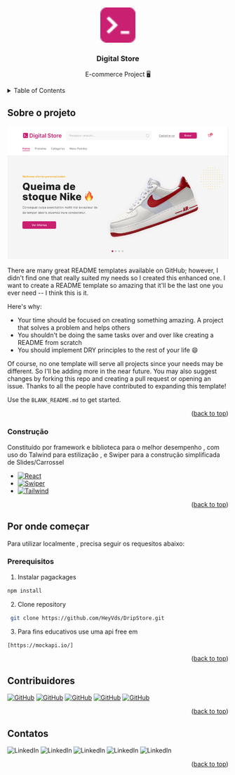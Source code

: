 <a id="readme-top"></a>



<!-- PROJECT LOGO -->
<br />
<div align="center">
  <a href="#">
    <img src="documentação/Store.png" alt="Logo" width="80" height="80">
  </a>

  <h3 align="center">Digital Store</h3>

  <p align="center">
    E-commerce Project  🖥️
    <br />
</div>

<details>
  <summary>Table of Contents</summary>
  <ol>
    <li>
      <a href="#sobre-o-projeto">Sobre o projeto</a>
      <ul>
        <li><a href="#construção">Construção</a></li>
      </ul>
    </li>
    <li>
      <a href="#por-onde-começar">Por onde começar</a>
      <ul>
        <li><a href="#prerequisitos">Prerequisitos</a></li>
      </ul>
    </li>
    <li><a href="#contribuidores">Contribuidores</a></li>
    <li><a href="#contatos">Contact</a></li>
  </ol>
</details>



<!-- ABOUT THE PROJECT -->
## Sobre o projeto

<div align="center">
  <img src="https://github.com/HeyVds/DripStore/blob/main/documenta%C3%A7%C3%A3o/home.png?raw=true">
</div>

There are many great README templates available on GitHub; however, I didn't find one that really suited my needs so I created this enhanced one. I want to create a README template so amazing that it'll be the last one you ever need -- I think this is it.

Here's why:
* Your time should be focused on creating something amazing. A project that solves a problem and helps others
* You shouldn't be doing the same tasks over and over like creating a README from scratch
* You should implement DRY principles to the rest of your life :smile:

Of course, no one template will serve all projects since your needs may be different. So I'll be adding more in the near future. You may also suggest changes by forking this repo and creating a pull request or opening an issue. Thanks to all the people have contributed to expanding this template!

Use the `BLANK_README.md` to get started.

<p align="right">(<a href="#readme-top">back to top</a>)</p>



### Construção

Constituído por framework e biblioteca para o melhor desempenho , com uso do Talwind para estilização , e Swiper para a construção simplificada de Slides/Carrossel   

* [![React][React.js]][React-url]
* [![Swiper][swiper-badge]][swiper-url]
* [![Tailwind][tailwind-badge]][tailwind-url]

<p align="right">(<a href="#readme-top">back to top</a>)</p>



<!-- GETTING STARTED -->
## Por onde começar

Para utilizar localmente , precisa seguir os requesitos abaixo:

### Prerequisitos

 1. Instalar pagackages 
  ```sh
  npm install 
  ```
2. Clone repository
 ```sh
  git clone https://github.com/HeyVds/DripStore.git
 ```
3. Para fins educativos use uma api free em
 ```sh
[https://mockapi.io/]
 ```

<p align="right">(<a href="#readme-top">back to top</a>)</p>







<!-- CONTRIBUTING -->
## Contribuidores

<a href="https://github.com/deryaxnw/"><img src="https://img.shields.io/badge/-João Ryan-181717?style=flat-square&labelColor=181717&logo=github&logoColor=white&link=" alt="GitHub" /></a>
<a href="https://github.com/HeyVds"><img src="https://img.shields.io/badge/-Victor Mafra-181717?style=flat-square&labelColor=181717&logo=github&logoColor=white&link=" alt="GitHub" /></a>
<a href="https://github.com/vingenesi"><img src="https://img.shields.io/badge/-Vinícius Silva-181717?style=flat-square&labelColor=181717&logo=github&logoColor=white&link=" alt="GitHub" /></a>
<a href="https://github.com/samuel-chagas"><img src="https://img.shields.io/badge/-Samuel Chagas-181717?style=flat-square&labelColor=181717&logo=github&logoColor=white&link=" alt="GitHub" /></a>
<a href="https://github.com/Rafael-0011"><img src="https://img.shields.io/badge/-Rafael-181717?style=flat-square&labelColor=181717&logo=github&logoColor=white&link=" alt="GitHub" /></a>




<p align="right">(<a href="#readme-top">back to top</a>)</p>




<!-- CONTACT -->
## Contatos

<img src="https://img.shields.io/badge/-LinkedIn João Ryan-0077B5?style=flat-square&labelColor=0077B5&logo=linkedin&logoColor=white&link=LINK-DO-SEU-LINKEDIN" alt="LinkedIn" />
<img src="https://img.shields.io/badge/-LinkedIn Victo Mafra-0077B5?style=flat-square&labelColor=0077B5&logo=linkedin&logoColor=white&link=LINK-DO-SEU-LINKEDIN" alt="LinkedIn" />
<img src="https://img.shields.io/badge/-LinkedIn Samuel Chagas-0077B5?style=flat-square&labelColor=0077B5&logo=linkedin&logoColor=white&link=LINK-DO-SEU-LINKEDIN" alt="LinkedIn" />
<img src="https://img.shields.io/badge/-LinkedIn Vinícius Silva-0077B5?style=flat-square&labelColor=0077B5&logo=linkedin&logoColor=white&link=LINK-DO-SEU-LINKEDIN" alt="LinkedIn" />
<img src="https://img.shields.io/badge/-LinkedIn Rafael-0077B5?style=flat-square&labelColor=0077B5&logo=linkedin&logoColor=white&link=LINK-DO-SEU-LINKEDIN" alt="LinkedIn" />

<p align="right">(<a href="#readme-top">back to top</a>)</p>




<!-- MARKDOWN LINKS & IMAGES -->
<!-- https://www.markdownguide.org/basic-syntax/#reference-style-links -->

[React.js]: https://img.shields.io/badge/React-20232A?style=for-the-badge&logo=react&logoColor=61DAFB
[React-url]: https://reactjs.org/
[swiper-badge]: https://img.shields.io/badge/-Swiper-6332F6?style=flat-square&logo=swiper&logoColor=white
[swiper-url]: LINK-DO-SEU-SWIPER
[tailwind-badge]: https://img.shields.io/badge/-Tailwind-06B6D4?style=flat-square&logo=tailwindcss&logoColor=white
[tailwind-url]: LINK-DO-SEU-TAILWIND
